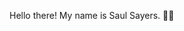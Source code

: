 Hello there! My name is Saul Sayers. 👋🤓

<!--
**saulsayerz/saulsayerz** is a ✨ _special_ ✨ repository because its `README.md` (this file) appears on your GitHub profile.

Here are some ideas to get you started:

- 🔭 I’m currently working on ...
- 🌱 I’m currently learning ...
- 👯 I’m looking to collaborate on ...
- 🤔 I’m looking for help with ...
- 💬 Ask me about ...
- 📫 How to reach me: ...
- 😄 Pronouns: you can call me a he or a she
- ⚡ Fun fact: ...
-->
